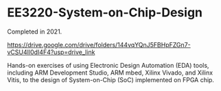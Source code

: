 # EE3220-System-on-Chip-Design
Completed in 2021.

https://drive.google.com/drive/folders/144vqYQnJ5FBHpFZGn7-vCSU4Il0dI4F4?usp=drive_link

Hands-on exercises of using Electronic Design Automation (EDA) tools, including ARM Development Studio, ARM mbed, Xilinx Vivado, and Xilinx Vitis, to the design of System-on-Chip (SoC) implemented on FPGA chip.
